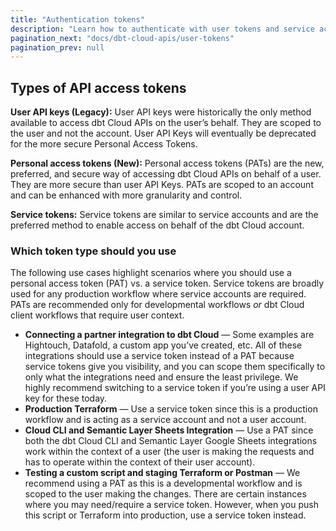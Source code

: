 ```yaml
---
title: "Authentication tokens"
description: "Learn how to authenticate with user tokens and service account tokens "
pagination_next: "docs/dbt-cloud-apis/user-tokens"
pagination_prev: null
---
```


<div className="grid--2-col">

<Card
    title="User tokens"
    body="Learn about user tokens and how to use them to execute queries against the dbt Cloud API."
    link="/docs/dbt-cloud-apis/user-tokens"
    icon="dbt-bit"/>

<Card
    title="Service account tokens"
    body="Learn how to use service account tokens to securely authenticate with the dbt Cloud API for system-level integrations."
    link="/docs/dbt-cloud-apis/service-tokens"
    icon="dbt-bit"/>

</div>

## Types of API access tokens

**User API keys (Legacy):** User API keys were historically the only method available to access dbt Cloud APIs on the user’s behalf. They are scoped to the user and not the account. User API Keys will eventually be deprecated for the more secure Personal Access Tokens.

**Personal access tokens (New):** Personal access tokens (PATs) are the new, preferred, and secure way of accessing dbt Cloud APIs on behalf of a user. They are more secure than user API Keys. PATs are scoped to an account and can be enhanced with more granularity and control. 

**Service tokens:** Service tokens are similar to service accounts and are the preferred method to enable access on behalf of the dbt Cloud account.

### Which token type should you use

The following use cases highlight scenarios where you should use a personal access token (PAT) vs. a service token. Service tokens are broadly used for any production workflow where service accounts are required. PATs are recommended only for developmental workflows _or_ dbt Cloud client workflows that require user context. 

* **Connecting a partner integration to dbt Cloud** &mdash; Some examples are Hightouch, Datafold, a custom app you’ve created, etc. All of these integrations should use a service token instead of a PAT because service tokens give you visibility, and you can scope them specifically to only what the integrations need and ensure the least privilege. We highly recommend switching to a service token if you’re using a user API key for these today. 
* **Production Terraform** &mdash; Use a service token since this is a production workflow and is acting as a service account and not a user account. 
* **Cloud CLI and Semantic Layer Sheets Integration** &mdash; Use a PAT since both the dbt Cloud CLI and Semantic Layer Google Sheets integrations work within the context of a user (the user is making the requests and has to operate within the context of their user account).
* **Testing a custom script and staging Terraform or Postman** &mdash; We recommend using a PAT as this is a developmental workflow and is scoped to the user making the changes. There are certain instances where you may need/require a service token. However, when you push this script or Terraform into production, use a service token instead.